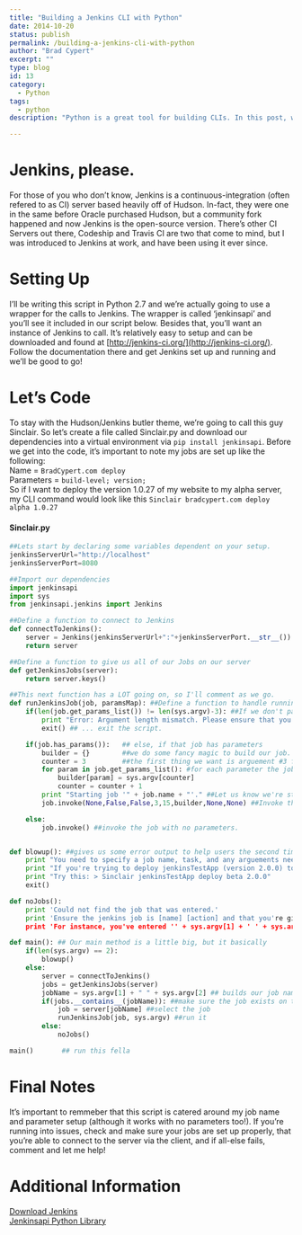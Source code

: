 ```yaml
---
title: "Building a Jenkins CLI with Python"
date: 2014-10-20
status: publish
permalink: /building-a-jenkins-cli-with-python
author: "Brad Cypert"
excerpt: ""
type: blog
id: 13
category:
  - Python
tags:
  - python
description: "Python is a great tool for building CLIs. In this post, we'll build a CLI with Python to connect to Jenkins."

---
```


# Jenkins, please.

For those of you who don’t know, Jenkins is a continuous-integration (often refered to as CI) server based heavily off of Hudson. In-fact, they were one in the same before Oracle purchased Hudson, but a community fork happened and now Jenkins is the open-source version. There’s other CI Servers out there, Codeship and Travis CI are two that come to mind, but I was introduced to Jenkins at work, and have been using it ever since.

# Setting Up

I’ll be writing this script in Python 2.7 and we’re actually going to use a wrapper for the calls to Jenkins. The wrapper is called ‘jenkinsapi’ and you’ll see it included in our script below. Besides that, you’ll want an instance of Jenkins to call. It’s relatively easy to setup and can be downloaded and found at [http://jenkins-ci.org/](http://jenkins-ci.org/). Follow the documentation there and get Jenkins set up and running and we’ll be good to go!

# Let’s Code

To stay with the Hudson/Jenkins butler theme, we’re going to call this guy Sinclair. So let’s create a file called Sinclair.py and download our dependencies into a virtual environment via `pip install jenkinsapi`. Before we get into the code, it’s important to note my jobs are set up like the following:  
Name = `BradCypert.com deploy`  
Parameters = `build-level; version;`  
So if I want to deploy the version 1.0.27 of my website to my alpha server, my CLI command would look like this `Sinclair bradcypert.com deploy alpha 1.0.27`

#### Sinclair.py

```py
##Lets start by declaring some variables dependent on your setup.
jenkinsServerUrl="http://localhost"
jenkinsServerPort=8080

##Import our dependencies
import jenkinsapi
import sys
from jenkinsapi.jenkins import Jenkins

##Define a function to connect to Jenkins
def connectToJenkins():
    server = Jenkins(jenkinsServerUrl+":"+jenkinsServerPort.__str__())
    return server

##Define a function to give us all of our Jobs on our server
def getJenkinsJobs(server):
    return server.keys()

##This next function has a LOT going on, so I'll comment as we go.
def runJenkinsJob(job, paramsMap): ##Define a function to handle running our job
    if(len(job.get_params_list()) != len(sys.argv)-3): ##If we don't pass in enough arguments...
        print "Error: Argument length mismatch. Please ensure that you're supplying enough arguments for the jenkins job."
        exit() ## ... exit the script.

    if(job.has_params()):   ## else, if that job has parameters
        builder = {}        ##we do some fancy magic to build our job.
        counter = 3         ##the first thing we want is arguement #3 from our command line
        for param in job.get_params_list(): #for each parameter the job has, set the command line arguement equal to it.
            builder[param] = sys.argv[counter]
            counter = counter + 1
        print "Starting job '" + job.name + "'." ##Let us know we're starting our job.
        job.invoke(None,False,False,3,15,builder,None,None) ##Invoke the job from our wrapper library.

    else:
        job.invoke() ##invoke the job with no parameters.


def blowup(): ##gives us some error output to help users the second time around.
    print "You need to specify a job name, task, and any arguements needed."
    print "If you're trying to deploy jenkinsTestApp (version 2.0.0) to beta."
    print "Try this: > Sinclair jenkinsTestApp deploy beta 2.0.0"
    exit()

def noJobs():
    print 'Could not find the job that was entered.'
    print 'Ensure the jenkins job is [name] [action] and that you're giving Sinclair the right parameters!'
    print 'For instance, you've entered '' + sys.argv[1] + ' ' + sys.argv[2] + '' for your name and action.'

def main(): ## Our main method is a little big, but it basically
    if(len(sys.argv) == 2):
        blowup()
    else:
        server = connectToJenkins()
        jobs = getJenkinsJobs(server)
        jobName = sys.argv[1] + " " + sys.argv[2] ## builds our job name out of our first 2 arguments.
        if(jobs.__contains__(jobName)): ##make sure the job exists on the server.
            job = server[jobName] ##select the job
            runJenkinsJob(job, sys.argv) ##run it
        else:
            noJobs()

main()       ## run this fella
```

# Final Notes

It’s important to remmeber that this script is catered around my job name and parameter setup (although it works with no parameters too!). If you’re running into issues, check and make sure your jobs are set up properly, that you’re able to connect to the server via the client, and if all-else fails, comment and let me help!

# Additional Information

[Download Jenkins](http://jenkins-ci.org/)  
[Jenkinsapi Python Library](https://pypi.python.org/pypi/jenkinsapi)
